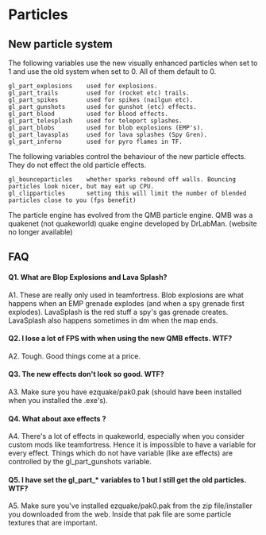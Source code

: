 ---
---

# Particles

## New particle system

The following variables use the new visually enhanced particles when set to 1 and use the old system when set to 0. All of them default to 0.

```
gl_part_explosions    used for explosions.
gl_part_trails        used for (rocket etc) trails.
gl_part_spikes        used for spikes (nailgun etc).
gl_part_gunshots      used for gunshot (etc) effects.
gl_part_blood         used for blood effects.
gl_part_telesplash    used for teleport splashes.
gl_part_blobs         used for blob explosions (EMP's).
gl_part_lavasplas     used for lava splashes (Spy Gren).
gl_part_inferno       used for pyro flames in TF.
```

The following variables control the behaviour of the new particle effects. They do not effect the old particle effects.

```
gl_bounceparticles    whether sparks rebound off walls. Bouncing particles look nicer, but may eat up CPU.
gl_clipparticles      setting this will limit the number of blended particles close to you (fps benefit)
```

The particle engine has evolved from the QMB particle engine. QMB was a quakenet (not quakeworld) quake engine developed by DrLabMan. (website no longer
available)

## FAQ

#### Q1. What are Blop Explosions and Lava Splash?

A1. These are really only used in teamfortress. Blob explosions are what happens when an EMP grenade explodes (and when a spy grenade first explodes).
LavaSplash is the red stuff a spy's gas grenade creates. LavaSplash also happens sometimes in dm when the map ends.

#### Q2. I lose a lot of FPS with when using the new QMB effects. WTF?

A2. Tough. Good things come at a price.

#### Q3. The new effects don't look so good. WTF?

A3. Make sure you have ezquake/pak0.pak (should have been installed when you installed the .exe's).

#### Q4. What about axe effects ?

A4. There's a lot of effects in quakeworld, especially when you consider custom mods like teamfortress. Hence it is impossible to have a variable for
every effect. Things which do not have variable (like axe effects) are controlled by the gl_part_gunshots variable.

#### Q5. I have set the gl_part_* variables to 1 but I still get the old particles. WTF?

A5. Make sure you've installed ezquake/pak0.pak from the zip file/installer you downloaded from the web. Inside that pak file are some particle textures
that are important.

[external-textures]: external-textures.md

